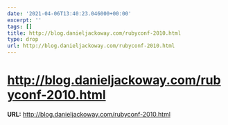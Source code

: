 ```yaml
---
date: '2021-04-06T13:40:23.046000+00:00'
excerpt: ''
tags: []
title: http://blog.danieljackoway.com/rubyconf-2010.html
type: drop
url: http://blog.danieljackoway.com/rubyconf-2010.html
---
```


# http://blog.danieljackoway.com/rubyconf-2010.html

**URL:** http://blog.danieljackoway.com/rubyconf-2010.html
